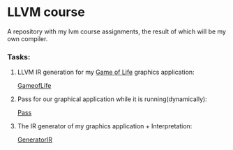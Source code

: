 # LLVM course
A repository with my lvm course assignments, the result of which will be my own compiler.

### Tasks:
1. LLVM IR generation for my [Game of Life](https://en.wikipedia.org/wiki/Conway%27s_Game_of_Life) graphics application:

    [GameofLife](/GameOfLife/)

2. Pass for our graphical application while it is running(dynamically):

    [Pass](/Pass/)

3. The IR generator of my graphics application + Interpretation:

    [GeneratorIR](/GeneratorIR/)